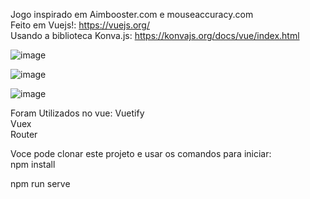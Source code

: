 Jogo inspirado em Aimbooster.com e mouseaccuracy.com<br>
Feito em Vuejs!: https://vuejs.org/<br>
Usando a biblioteca Konva.js: https://konvajs.org/docs/vue/index.html<br>



![image](https://user-images.githubusercontent.com/48625121/161442797-4913997b-e75c-4af3-8f93-a28c93349b81.png)

![image](https://user-images.githubusercontent.com/48625121/161442872-b4c5fde7-7ce3-49a2-b0d7-95665bd3cc2e.png)

![image](https://user-images.githubusercontent.com/48625121/161442888-8e32d1c6-f4c9-4779-a2d5-2dc5cc79cddb.png)

Foram Utilizados no vue:
Vuetify<br>
Vuex<br>
Router<br>

Voce pode clonar este projeto e usar os comandos para iniciar:<br>
 npm install<br>
 
 npm run serve<br>
